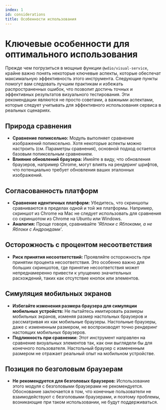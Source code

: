 ```yaml
---
index: 1
id: considerations
title: Особенности использования
---
```


# Ключевые особенности для оптимального использования

Прежде чем погрузиться в мощные функции `@wdio/visual-service`, крайне важно понять некоторые ключевые аспекты, которые обеспечат максимальную эффективность этого инструмента. Следующие пункты помогут вам следовать лучшим практикам и избежать распространенных ошибок, что позволит достичь точных и эффективных результатов визуального тестирования. Эти рекомендации являются не просто советами, а важными аспектами, которые следует учитывать для эффективного использования сервиса в реальных сценариях.

## Природа сравнения

-   **Сравнение попиксельно:** Модуль выполняет сравнение изображений попиксельно. Хотя некоторые аспекты можно настроить (см. Параметры сравнения), основной подход остается базовым попиксельным сравнением.
-   **Влияние обновлений браузера:** Имейте в виду, что обновления браузеров, например Chrome, могут влиять на рендеринг шрифтов, что потенциально требует обновления ваших эталонных изображений.

## Согласованность платформ

-   **Сравнение идентичных платформ:** Убедитесь, что скриншоты сравниваются в пределах одной и той же платформы. Например, скриншот из Chrome на Mac не следует использовать для сравнения со скриншотом из Chrome на Ubuntu или Windows.
-   **Аналогия:** Проще говоря, сравнивайте _'Яблоки с Яблоками, а не Яблоки с Андроидами'_.

## Осторожность с процентом несоответствия

-   **Риск принятия несоответствий:** Проявляйте осторожность при принятии процента несоответствия. Это особенно важно для больших скриншотов, где принятие несоответствия может непреднамеренно привести к упущению значительных расхождений, таких как отсутствие кнопок или элементов.

## Симуляция мобильных экранов

-   **Избегайте изменения размера браузера для симуляции мобильных устройств:** Не пытайтесь имитировать размеры мобильных экранов, изменяя размер настольных браузеров и рассматривая их как мобильные браузеры. Настольные браузеры, даже с измененным размером, не воспроизводят точно рендеринг настоящих мобильных браузеров.
-   **Подлинность при сравнении:** Этот инструмент направлен на сравнение визуальных элементов так, как они выглядели бы для конечного пользователя. Настольный браузер с измененным размером не отражает реальный опыт на мобильном устройстве.

## Позиция по безголовым браузерам

-   **Не рекомендуется для безголовых браузеров:** Использование этого модуля с безголовыми браузерами не рекомендуется. Обоснование заключается в том, что конечные пользователи не взаимодействуют с безголовыми браузерами, и поэтому проблемы, возникающие при таком использовании, не будут поддерживаться.